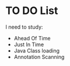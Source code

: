 # TO DO List

I need to study:

- Ahead Of Time
- Just In Time 
- Java Class loading
- Annotation Scanning
